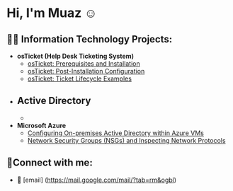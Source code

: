 <h1>Hi, I'm Muaz ☺</h1>

<h2>👨‍💻 Information Technology Projects:</h2>

- <b>osTicket (Help Desk Ticketing System)</b>
  - [osTicket: Prerequisites and Installation](https://github.com/muazkal/osticket-prereqs)
  - [osTicket: Post-Installation Configuration](https://github.com/muazkal/post-install-config)
  - [osTicket: Ticket Lifecycle Examples](https://github.com/muazkal/ticket-lifecycle)
- <b>Active Directory</b>
  -
  -
- <b>Microsoft Azure</b>
  - [Configuring On-premises Active Directory within Azure VMs](https://github.com/muazkal/configure-ad)
  - [Network Security Groups (NSGs) and Inspecting Network Protocols](https://github.com/muazkal/azure-network-protocols)

<h2>🤳Connect with me:</h2>

  - 📧 [email] (<a>https://mail.google.com/mail/?tab=rm&ogbl</a>)
